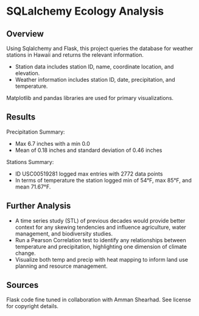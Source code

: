# SQLalchemy Ecology Analysis
## Overview
Using Sqlalchemy and Flask, this project queries the database for weather stations in Hawaii and returns the relevant information.

- Station data includes station ID, name, coordinate location, and elevation.
- Weather information includes station ID, date, precipitation, and temperature.

Matplotlib and pandas libraries are used for primary visualizations.

## Results
Precipitation Summary:
- Max 6.7 inches with a min 0.0
- Mean of 0.18 inches and standard deviation of 0.46 inches

Stations Summary:
- ID USC00519281 logged max entries with 2772 data points
- In terms of temperature the station logged min of 54°F, max 85°F, and mean 71.67°F.

## Further Analysis
- A time series study (STL) of previous decades would provide better context for any skewing tendencies and influence agriculture, water management, and biodiversity studies.
- Run a Pearson Correlation test to identify any relationships between temperature and precipitation, highlighting one dimension of climate change.
- Visualize both temp and precip with heat mapping to inform land use planning and resource management.

## Sources 
Flask code fine tuned in collaboration with Amman Shearhad. See license for copyright details.

